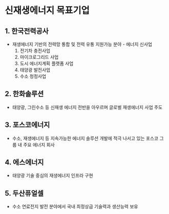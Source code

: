 # 신재생에너지 목표기업
## **1. 한국전력공사**
- 재생에너지 기반의 전력망 통합 및 전력 유통
지원가능 분야 - 에너지 신사업
    1. 전기차 충전사업
    2. 마이크로그리드 사업
    3. 도시 에너지계획 플랫폼 사업
    4. 태양광 발전사업
    5. 수소 청정사업

## **2. 한화솔루션**
- 태양광, 그린수소 등 신재생 에너지 전반을 아우르며 글로벌 재생에너지 사업 주도

## **3. 포스코에너지**
- 수소, 재생에너지 등 지속가능한 에너지 솔루션 개발에 적극 나서고 있는 포스코 그룹 내 주요 에너지 회사

## **4. 에스에너지**
- 태양광 기술 중심의 재생에너지 인프라 구현

## **5. 두산퓨얼셀**
- 수소 연료전지 발전 분야에서 국내 최정상급 기술력과 생산능력 보유